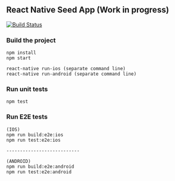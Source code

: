 ## React Native Seed App (Work in progress)
[![Build Status](https://travis-ci.org/vip-git/react-native-seed.svg?branch=master)](https://travis-ci.org/vip-git/react-native-seed)

### Build the project
```
npm install
npm start

react-native run-ios (separate command line)
react-native run-android (separate command line)
```

### Run unit tests
```
npm test
```

### Run E2E tests
```
(IOS)
npm run build:e2e:ios
npm run test:e2e:ios

---------------------------

(ANDROID)
npm run build:e2e:android
npm run test:e2e:android
```
